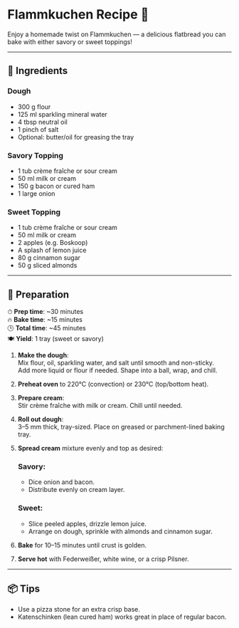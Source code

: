 # Flammkuchen Recipe 🍴

Enjoy a homemade twist on Flammkuchen — a delicious flatbread you can bake with either savory or sweet toppings!

---

## 🥖 Ingredients

### Dough
- 300 g flour  
- 125 ml sparkling mineral water  
- 4 tbsp neutral oil  
- 1 pinch of salt  
- Optional: butter/oil for greasing the tray

### Savory Topping
- 1 tub crème fraîche or sour cream  
- 50 ml milk or cream  
- 150 g bacon or cured ham  
- 1 large onion

### Sweet Topping
- 1 tub crème fraîche or sour cream  
- 50 ml milk or cream  
- 2 apples (e.g. Boskoop)  
- A splash of lemon juice  
- 80 g cinnamon sugar  
- 50 g sliced almonds

---

## 🔧 Preparation

⏱ **Prep time**: ~30 minutes  
🔥 **Bake time**: ~15 minutes  
🕒 **Total time**: ~45 minutes  
🍽️ **Yield**: 1 tray (sweet or savory)

1. **Make the dough**:  
   Mix flour, oil, sparkling water, and salt until smooth and non-sticky.  
   Add more liquid or flour if needed. Shape into a ball, wrap, and chill.

2. **Preheat oven** to 220°C (convection) or 230°C (top/bottom heat).

3. **Prepare cream**:  
   Stir crème fraîche with milk or cream. Chill until needed.

4. **Roll out dough**:  
   3–5 mm thick, tray-sized. Place on greased or parchment-lined baking tray.

5. **Spread cream** mixture evenly and top as desired:

   ### Savory:
   - Dice onion and bacon.
   - Distribute evenly on cream layer.

   ### Sweet:
   - Slice peeled apples, drizzle lemon juice.
   - Arrange on dough, sprinkle with almonds and cinnamon sugar.

6. **Bake** for 10–15 minutes until crust is golden.

7. **Serve hot** with Federweißer, white wine, or a crisp Pilsner.

---

## 📦 Tips

- Use a pizza stone for an extra crisp base.  
- Katenschinken (lean cured ham) works great in place of regular bacon.

